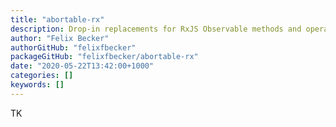 ```yaml
---
title: "abortable-rx"
description: Drop-in replacements for RxJS Observable methods and operators that work with AbortSignal
author: "Felix Becker"
authorGitHub: "felixfbecker"
packageGitHub: "felixfbecker/abortable-rx"
date: "2020-05-22T13:42:00+1000"
categories: []
keywords: []
---
```


TK
